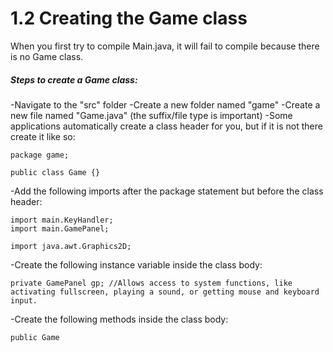 # 1.2 Creating the Game class

When you first try to compile Main.java, it will fail to compile because there is no Game class.  
##### Steps to create a Game class:
-Navigate to the "src" folder
-Create a new folder named "game"
-Create a new file named "Game.java" (the suffix/file type is important)
-Some applications automatically create a class header for you, but if it is not there create it like so:  

    package game;  
  
    public class Game {}  
   
-Add the following imports after the package statement but before the class header:  
    
    import main.KeyHandler;  
    import main.GamePanel;  

    import java.awt.Graphics2D;  
    
-Create the following instance variable inside the class body:

    private GamePanel gp; //Allows access to system functions, like activating fullscreen, playing a sound, or getting mouse and keyboard input.
    
-Create the following methods inside the class body:

    public Game
